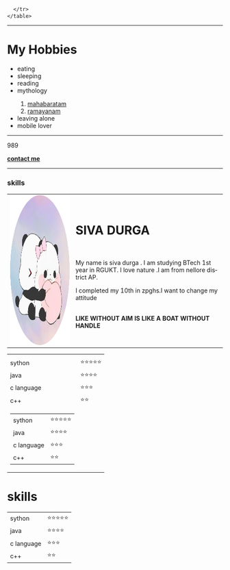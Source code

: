 <!DOCTYPE html>
<bun lang="en" dir="ltr">
  <head>
    <meta charset="utf-8">
    <title>MY SELF</title>
  </head>
  <body>
    <table>
      <tr>
        <td><img src="jj(1)-modified.png" height="350" width="350"alt=""></td>
  <td><h1><b>SIVA DURGA</b></h1>
    <br>
    <p>My name is siva durga .
      I am studying BTech 1st year in RGUKT.
      I love nature .I am from nellore district AP.</p><p>I completed my 10th in zpghs.I want to change my attitude</p>
    <p>  <strong>
        <br>LIKE WITHOUT AIM IS LIKE A BOAT WITHOUT HANDLE</strong>
    </p></td>

      </tr>
    </table>

<hr>
<h1>My Hobbies</h1>
<ul>
  <li>eating</li>
  <li>sleeping</li>
  <li>reading</li>
  <li>mythology</li>
  <ol>
    <li><a href="https://www.worldhistory.org/Mahabharata/">mahabaratam</a> </li>
    <li><a href="https://en.wikipedia.org/wiki/Ramayana">ramayanam</a></li>

  </ol>
  <li>leaving alone</li>
  <li>mobile lover </li>
</ul>
<hr>989

<a href="/home/rguktongole/Documents/hg/hh.html/contact.html"><b>contact me</b></a>
<hr>
<h3>skills</h3>
<table>
  <tr>
    <td>
      <tr>
      <td>sython</td>
      <td>⭐⭐⭐⭐⭐</td>
      </tr>
      <tr>
        <td>java</td>
        <td>⭐⭐⭐⭐</td>
      </tr>
      <tr>
        <td> c language </td>
        <td>⭐⭐⭐</td>
      </tr>
      <tr>
        <td> c++ </td>
        <td>⭐⭐</td>
      </tr>
    </td>
    <td>
      <table>
        <tr>
        <td>sython</td>
        <td>⭐⭐⭐⭐⭐</td>
        </tr>
        <tr>
          <td>java</td>
          <td>⭐⭐⭐⭐</td>
        </tr>
        <tr>
          <td> c language </td>
          <td>⭐⭐⭐</td>
        </tr>
        <tr>
          <td> c++ </td>
          <td>⭐⭐</td>
        </tr>
      </table>
    </td>
  </tr>
</table>


<h1>skills</h1>
<table>
  <tr>
  <td>sython</td>
  <td>⭐⭐⭐⭐⭐</td>
  </tr>
  <tr>
    <td>java</td>
    <td>⭐⭐⭐⭐</td>
  </tr>
  <tr>
    <td> c language </td>
    <td>⭐⭐⭐</td>
  </tr>
  <tr>
    <td> c++ </td>
    <td>⭐⭐</td>
  </tr>
</table>
  </body>
</head>
